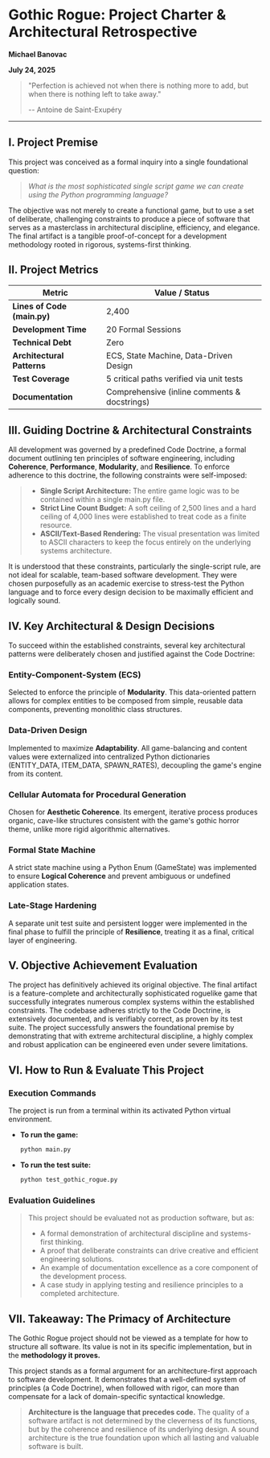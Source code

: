 # Gothic Rogue: Project Charter & Architectural Retrospective

**Michael Banovac**

**July 24, 2025**

> "Perfection is achieved not when there is nothing more to add, but when there is nothing left to take away."
> 
> -- Antoine de Saint-Exupéry

---

## **I. Project Premise**

This project was conceived as a formal inquiry into a single foundational question:

> *What is the most sophisticated single script game we can create using the Python programming language?*

The objective was not merely to create a functional game, but to use a set of deliberate, challenging constraints to produce a piece of software that serves as a masterclass in architectural discipline, efficiency, and elegance. The final artifact is a tangible proof-of-concept for a development methodology rooted in rigorous, systems-first thinking.

## **II. Project Metrics**

| **Metric** | **Value / Status** |
|------------|-------------------|
| **Lines of Code (main.py)** | 2,400 |
| **Development Time** | 20 Formal Sessions |
| **Technical Debt** | Zero |
| **Architectural Patterns** | ECS, State Machine, Data-Driven Design |
| **Test Coverage** | 5 critical paths verified via unit tests |
| **Documentation** | Comprehensive (inline comments & docstrings) |

## **III. Guiding Doctrine & Architectural Constraints**

All development was governed by a predefined Code Doctrine, a formal document outlining ten principles of software engineering, including **Coherence**, **Performance**, **Modularity**, and **Resilience**. To enforce adherence to this doctrine, the following constraints were self-imposed:

> - **Single Script Architecture:** The entire game logic was to be contained within a single main.py file.
> - **Strict Line Count Budget:** A soft ceiling of 2,500 lines and a hard ceiling of 4,000 lines were established to treat code as a finite resource.
> - **ASCII/Text-Based Rendering:** The visual presentation was limited to ASCII characters to keep the focus entirely on the underlying systems architecture.

It is understood that these constraints, particularly the single-script rule, are not ideal for scalable, team-based software development. They were chosen purposefully as an academic exercise to stress-test the Python language and to force every design decision to be maximally efficient and logically sound.

## **IV. Key Architectural & Design Decisions**

To succeed within the established constraints, several key architectural patterns were deliberately chosen and justified against the Code Doctrine:

### **Entity-Component-System (ECS)**
Selected to enforce the principle of **Modularity**. This data-oriented pattern allows for complex entities to be composed from simple, reusable data components, preventing monolithic class structures.

### **Data-Driven Design**
Implemented to maximize **Adaptability**. All game-balancing and content values were externalized into centralized Python dictionaries (ENTITY_DATA, ITEM_DATA, SPAWN_RATES), decoupling the game's engine from its content.

### **Cellular Automata for Procedural Generation**
Chosen for **Aesthetic Coherence**. Its emergent, iterative process produces organic, cave-like structures consistent with the game's gothic horror theme, unlike more rigid algorithmic alternatives.

### **Formal State Machine**
A strict state machine using a Python Enum (GameState) was implemented to ensure **Logical Coherence** and prevent ambiguous or undefined application states.

### **Late-Stage Hardening**
A separate unit test suite and persistent logger were implemented in the final phase to fulfill the principle of **Resilience**, treating it as a final, critical layer of engineering.

## **V. Objective Achievement Evaluation**

The project has definitively achieved its original objective. The final artifact is a feature-complete and architecturally sophisticated roguelike game that successfully integrates numerous complex systems within the established constraints. The codebase adheres strictly to the Code Doctrine, is extensively documented, and is verifiably correct, as proven by its test suite. The project successfully answers the foundational premise by demonstrating that with extreme architectural discipline, a highly complex and robust application can be engineered even under severe limitations.

## **VI. How to Run & Evaluate This Project**

### **Execution Commands**

The project is run from a terminal within its activated Python virtual environment.

- **To run the game:**
  ```bash
  python main.py
  ```

- **To run the test suite:**
  ```bash
  python test_gothic_rogue.py
  ```

### **Evaluation Guidelines**

> This project should be evaluated not as production software, but as:
> 
> - A formal demonstration of architectural discipline and systems-first thinking.
> - A proof that deliberate constraints can drive creative and efficient engineering solutions.
> - An example of documentation excellence as a core component of the development process.
> - A case study in applying testing and resilience principles to a completed architecture.

## **VII. Takeaway: The Primacy of Architecture**

The Gothic Rogue project should not be viewed as a template for how to structure all software. Its value is not in its specific implementation, but in the **methodology it proves.**

This project stands as a formal argument for an architecture-first approach to software development. It demonstrates that a well-defined system of principles (a Code Doctrine), when followed with rigor, can more than compensate for a lack of domain-specific syntactical knowledge.

> **Architecture is the language that precedes code.** The quality of a software artifact is not determined by the cleverness of its functions, but by the coherence and resilience of its underlying design. A sound architecture is the true foundation upon which all lasting and valuable software is built.
